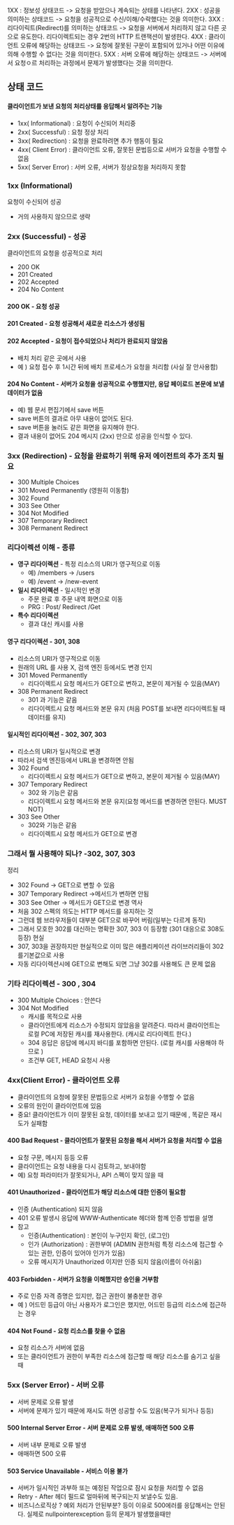 
1XX : 정보성 상태코드 -> 요청을 받았으나 계속되는 상태를 나타낸다. 
2XX : 성공을 의미하는 상태코드 -> 요청을 성공적으로 수신/이해/수락했다는 것을 의미한다. 
3XX : 리다이릭트(Redirect)를 의미하는 상태코드 -> 요청을 서버에서 처리하지 않고 다른 곳으로 유도한다. 리다이렉트되는 경우 2번의 HTTP 트랜잭션이 발생한다.
4XX : 클라이언트 오류에 해당하는 상태코드 -> 요청에 잘못된 구문이 포함되어 있거나 어떤 이유에 의해 수행할 수 없다는 것을 의미한다. 
5XX : 서버 오류에 해당하는 상태코드 -> 서버에서 요청ㅇ르 처리하는 과정에서 문제가 발생했다는 것을 의미한다. 

## 상태 코드 
#### 클라이언트가 보낸 요청의 처리상태를 응답해서 알려주는 기능 
- 1xx( Informational) : 요청이 수신되어 처리중 
- 2xx( Successful)  : 요청 정상 처리 
- 3xx( Redirection) : 요청을 완료하려면 추가 행동이 필요 
- 4xx( Client Error) : 클라이언트 오류, 잘못된 문법등으로 서버가 요청을 수행할 수 없음 
- 5xx( Server Error) : 서버 오류, 서버가 정상요청을 처리하지 못함 


### 1xx (Informational) 
요청이 수신되어 성공 
- 거의 사용하지 않으므로 생략
### 2xx (Successful) - 성공 
클라이언트의 요청을 성공적으로 처리 
- 200 OK
- 201 Created
- 202 Accepted 
- 204 No Content

#### 200 OK - 요청 성공 
#### 201 Created - 요청 성공해서 새로운 리소스가 생성됨
#### 202 Accepted - 요청이 접수되었으나 처리가 완료되지 않았음
- 배치 처리 같은 곳에서 사용 
- 예 ) 요청 접수 후 1시간 뒤에 배치 프로세스가 요청을 처리함 (사실 잘 안사용함)
#### 204 No Content - 서버가 요청을 성공적으로 수행했지만, 응답 페이로드 본문에 보낼 데이터가 없음
- 예) 웹 문서 편집기에서 save 버튼 
- save 버튼의 결과로 아무 내용이 없어도 된다. 
- save 버튼을 눌러도 같은 화면을 유지해야 한다. 
- 결과 내용이 없어도 204 메시지 (2xx) 만으로 성공을 인식할 수 있다. 

### 3xx (Redirection) - 요청을 완료하기 위해 유저 에이전트의 추가 조치 필요 
- 300 Multiple Choices 
- 301 Moved Permanently (영원히 이동함)
- 302 Found 
- 303 See Other
- 304 Not Modified
- 307 Temporary Redirect
- 308 Permanent Redirect
### 리다이렉션 이해 - 종류
- **영구 리다이렉션**  - 특정 리소스의 URI가 영구적으로 이동 
	- 예) /members -> /users
	- 예) /event -> /new-event 
- **일시 리다이렉션** - 일시적인 변경 
	- 주문 완료 후 주문 내역 화면으로 이동 
	- PRG : Post/ Redirect /Get 
- **특수 리다이렉션** 
	- 결과 대신 캐시를 사용

#### 영구 리다이렉션 - 301, 308
- 리소스의 URI가 영구적으로 이동 
- 원래의 URL 를 사용 X, 검색 엔진 등에서도 변경 인지 
- 301 Moved Permanently 
	- 리다이렉트시 요청 메서드가 GET으로 변하고, 본문이 제거될 수 있음(MAY)
- 308 Permanent Redirect 
	- 301 과 기능은 같음 
	- 리다이렉트시 요청 메서드와 본문 유지 (처음 POST를 보내면 리다이렉트될 때 데이터를 유지)
#### 일시적인 리다이렉션 - 302, 307, 303
- 리소스의 URI가 일시적으로 변경 
- 따라서 검색 엔진등에서 URL을 변경하면 안됨 
- 302 Found
	- 리다이렉트시 요청 메서드가 GET으로 변하고, 본문이 제거될 수 있음(MAY) 
- 307 Temporary Redirect 
	- 302 와 기능은 같음 
	- 리다이렉트시 요청 메서드와 본문 유지(요청 메서드를 변경하면 안된다. MUST NOT)
- 303 See Other 
	- 302와 기능은 같음 
	- 리다이렉트시 요청 메서드가 GET으로 변경 
 
### 그래서 뭘 사용해야 되나? -302, 307, 303
정리 
- 302 Found -> GET으로 변할 수  있음
- 307 Temporary Redirect ->메서드가 변하면 안됨
- 303 See Other -> 메서드가 GET으로 변경 
역사 
- 처음 302 스펙의 의도는 HTTP 메서드를 유지하는 것 
- 그런데 웹 브라우저들이 대부분 GET으로 바꾸어 버림(일부는 다르게 동작)
- 그래서 모호한 302를 대신하는 명확한 307, 303 이 등장함 (301 대응으로 308도 등장)
현실 
- 307, 303을 권장하지만 현실적으로 이미 많은 애플리케이션 라이브러리들이 302를기본값으로 사용 
- 자동 리다이렉션시에 GET으로 변해도 되면 그냥 302를 사용해도 큰 문제 없음

### 기타 리다이렉션 - 300 , 304 
- 300 Multiple Choices : 안쓴다
- 304 Not Modified 
	- 캐시를 목적으로 사용
	- 클라이언트에게 리소스가 수정되지 않았음을 알려준다. 따라서 클라이언트는 로컬 PC에 저장된 캐시를 재사용한다. (캐시로 리다이렉트 한다.)
	- 304 응답은 응답에 메시지 바디를 포함하면 안된다. (로컬 캐시를 사용해야 하므로 )
	- 조건부 GET, HEAD 요청시 사용 


###  4xx(Client Error) - 클라이언트 오류
- 클라이언트의 요청에 잘못된 문법등으로 서버가 요청을 수행할 수 없음
- 오류의 원인이 클라이언트에 있음 
- 중요! 클라이언트가 이미 잘못된 요청, 데이터를 보내고 있기 때문에 , 똑같은 재시도가 실패함
#### 400 Bad Request - 클라이언트가 잘못된 요청을 해서 서버가 요청을 처리할 수 없음
- 요청 구문, 메시지 등등 오류 
- 클라이언트는 요청 내용을 다시 검토하고, 보내야함 
- 예) 요청 파라미터가 잘못되거나, API 스펙이 맞지 않을 때 
#### 401 Unauthorized - 클라이언트가 해당 리소스에 대한 인증이 필요함
- 인증 (Authentication) 되지 않음
- 401 오류 발생시 응답에 WWW-Authenticate 헤더와 함께 인증 방법을 설명 
- 참고 
	- 인증(Authentication) : 본인이 누구인지 확인, (로그인)
	- 인가 (Authorization) : 권한부여 (ADMIN 권한처럼 특정 리소스에 접근할 수 있는 권한, 인증이 있어야 인가가 있음)
	- 오류 메시지가 Unauthorized 이지만 인증 되지 않음(이름이 아쉬움)
#### 403 Forbidden - 서버가 요청을 이해했지만 승인을 거부함 
- 주로 인증 자격 증명은 있지만, 접근 권한이 불충분한 경우 
- 예 ) 어드민 등급이 아닌 사용자가 로그인은 했지만, 어드민 등급의 리소스에 접근하는 경우 

#### 404 Not Found - 요청 리소스를 찾을 수 없음
- 요청 리소스가 서버에 없음
- 또는 클라이언트가 권한이 부족한 리소스에 접근할 때 해당 리소스를 숨기고 싶을 때 

### 5xx (Server Error) - 서버 오류 
- 서버 문제로 오류 발생 
- 서버에 문제가 있기 때문에 재시도 하면 성공할 수도 있음(복구가 되거나 등등) 

#### 500 Internal Server Error - 서버 문제로 오류 발생, 애매하면 500 오류 
- 서버 내부 문제로 오류 발생 
- 애매하면 500 오류 

#### 503 Service Unavailable - 서비스 이용 불가 
- 서버가 일시적인 과부하 또는 예정된 작업으로 잠시 요청을 처리할 수 없음 
- Retry - After 헤더 필드로 얼마뒤에 복구되는지 보낼수도 있음.
- 비즈니스로직상 ? 예외 처리가 안된부분? 등이 이유로 500에러를 응답해서는 안된다. 실제로 nullpointerexception 등의 문제가 발생했을때만 







